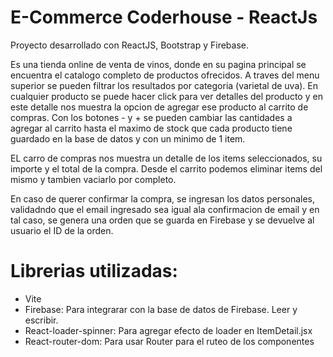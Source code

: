 # E-Commerce Coderhouse - ReactJs

Proyecto desarrollado con ReactJS, Bootstrap y Firebase.

Es una tienda online de venta de vinos, donde en su pagina principal se encuentra el catalogo completo de productos ofrecidos. A traves del menu superior se pueden filtrar los resultados por categoria (varietal de uva). En cualquier producto se puede hacer click para ver detalles del producto y en este detalle nos muestra la opcion de agregar ese producto al carrito de compras. Con los botones - y + se pueden cambiar las cantidades a agregar al carrito hasta el maximo de stock que cada producto tiene guardado en la base de datos y con un minimo de 1 item.

EL carro de compras nos muestra un detalle de los items seleccionados, su importe y el total de la compra. Desde el carrito podemos eliminar items del mismo y tambien vaciarlo por completo.

En caso de querer confirmar la compra, se ingresan los datos personales, validadndo que el email ingresado sea igual ala confirmacion de email y en tal caso, se genera una orden que se guarda en Firebase y se devuelve al usuario el ID de la orden.

# Librerias utilizadas:

- Vite
- Firebase: Para integrarar con la base de datos de Firebase. Leer y escribir.
- React-loader-spinner: Para agregar efecto de loader en ItemDetail.jsx
- React-router-dom: Para usar Router para el ruteo de los componentes
